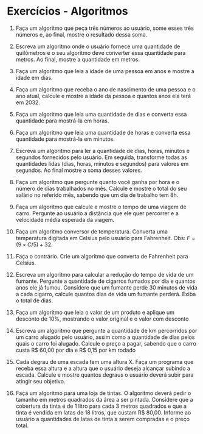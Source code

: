 # Exercícios - Algoritmos

1. Faça um algoritmo que peça três números ao usuário, some esses três números e, ao final, mostre o resultado dessa soma.

2. Escreva um algoritmo onde o usuário fornece uma quantidade de quilômetros e o seu algoritmo deve converter essa quantidade para metros. Ao final, mostre a quantidade em metros.

3. Faça um algoritmo que leia a idade de uma pessoa em anos e mostre a idade em dias.

4. Faça um algoritmo que receba o ano de nascimento de uma pessoa e o ano atual, calcule e mostre a idade da pessoa e quantos anos ela terá em 2032.

5. Faça um algoritmo que leia uma quantidade de dias e converta essa quantidade para mostrá-la em horas.

6. Faça um algoritmo que leia uma quantidade de horas e converta essa quantidade para mostrá-la em minutos.

7. Escreva um algoritmo para ler a quantidade de dias, horas, minutos e segundos fornecidos pelo usuário. Em seguida, transforme todas as quantidades lidas (dias, horas, minutos e segundos) para valores em segundos. Ao final mostre a soma desses valores.

8. Faça um algoritmo que pergunte quanto você ganha por hora e o número de dias trabalhados no mês. Calcule e mostre o total do seu salário no referido mês, sabendo que um dia de trabalho tem 8h.

9. Faça um algoritmo que calcule e mostre o tempo de uma viagem de carro. Pergunte ao usuário a distância que ele quer percorrer e a velocidade média esperada da viagem.

10. Faça um algoritmo conversor de temperatura. Converta uma temperatura digitada em Celsius pelo usuário para Fahrenheit. Obs: $F = (9\times C/5) + 32$.

11. Faça o contrário. Crie um algoritmo que converta de Fahrenheit para Celsius.

12. Escreva um algoritmo para calcular a redução do tempo de vida de um fumante. Pergunte a quantidade de cigarros fumados por dia e quantos anos ele já fumou. Considere que um fumante perde 30 minutos de vida a cada cigarro, calcule quantos dias de vida um fumante perderá. Exiba o total de dias.

13. Faça um algoritmo que leia o valor de um produto e aplique um desconto de 10%, mostrando o valor original e o valor com desconto

14. Escreva um algoritmo que pergunte a quantidade de km percorridos por um carro alugado pelo usuário, assim como a quantidade de dias pelos quais o carro foi alugado. Calcule o preço a pagar, sabendo que o carro custa R\$ 60,00 por dia e R\$ 0,15 por km rodado

15. Cada degrau de uma escada tem uma altura X. Faça um programa que receba essa altura e a altura que o usuário deseja alcançar subindo a escada. Calcule e mostre quantos degraus o usuário deverá subir para atingir seu objetivo.

16. Faça um algoritmo para uma loja de tintas. O algoritmo deverá pedir o tamanho em metros quadrados da área a ser pintada. Considere que a cobertura da tinta é de 1 litro para cada 3 metros quadrados e que a tinta é vendida em latas de 18 litros, que custam R$ 80,00. Informe ao usuário a quantidades de latas de tinta a serem compradas e o preço total.